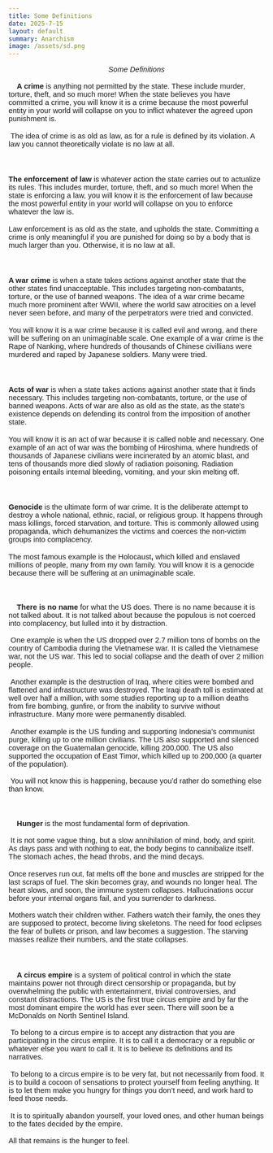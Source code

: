```yaml
---
title: Some Definitions
date: 2025-7-15
layout: default
summary: Anarchism
image: /assets/sd.png
---
```


<style>
  article {
    max-width: 800px;
    margin: 40px auto;
    padding: 0 20px;
    font-family: -apple-system, BlinkMacSystemFont, 'Segoe UI', Roboto, 'Helvetica Neue', sans-serif;
    line-height: 1.7;
  }

  h1 {
    font-size: 2rem;
    margin-bottom: 0.5em;
  }

  p {
    font-size: 1.05em;
    margin-bottom: 1.2em;
  }

  ol {
    counter-reset: list-counter;
    padding-left: 0;
  }

  li {
    list-style: none;
    margin-bottom: 2.5em;
    position: relative;
  }

  li::before {
    counter-increment: list-counter;
    content: counter(list-counter) ". ";
    font-weight: bold;
    font-size: 1.25em;
    position: absolute;
    left: -2.2em;
    top: 0;
    color: #ff4b4b;
  }

  .item-title {
    font-weight: bold;
    font-size: 1.25em;
    margin-bottom: 0.4em;
  }

</style>
<p style="text-align: center;"><em><span style="font-size:11pt;font-family:Arial,sans-serif;">Some Definitions</span></em></p>
<p><span style="font-size:11pt;font-family:Arial,sans-serif;">&nbsp; &nbsp;&nbsp;</span><strong><span style="font-size:11pt;font-family:Arial,sans-serif;">A crime</span></strong><span style="font-size:11pt;font-family:Arial,sans-serif;">&nbsp;is anything not permitted by the state. These include murder, torture, theft, and so much more! When the state believes you have committed a crime, you will know it is a crime because the most powerful entity in your world will collapse on you to inflict whatever the agreed upon punishment is.</span></p>
<p><span style="font-size:11pt;font-family:Arial,sans-serif;">&nbsp;</span><span style="font-size:11pt;font-family:Arial,sans-serif;">The idea of crime is as old as law, as for a rule is defined by its violation. A law you cannot theoretically violate is no law at all.&nbsp;</span></p>
<p><br></p>
<p><strong><span style="font-size:11pt;font-family:Arial,sans-serif;">The enforcement of law</span></strong><span style="font-size:11pt;font-family:Arial,sans-serif;">&nbsp;is whatever action the state carries out to actualize its rules. This includes murder, torture, theft, and so much more! When the state is enforcing a law, you will know it is the enforcement of law because the most powerful entity in your world will collapse on you to enforce whatever the law is.</span></p>
<p><span style="font-size:11pt;font-family:Arial,sans-serif;">Law enforcement is as old as the state, and upholds the state. Committing a crime is only meaningful if you are punished for doing so by a body that is much larger than you. Otherwise, it is no law at all.</span></p>
<p><br></p>
<p><strong><span style="font-size:11pt;font-family:Arial,sans-serif;">A war crime</span></strong><span style="font-size:11pt;font-family:Arial,sans-serif;">&nbsp;is when a state takes actions against another state that the other states find unacceptable. This includes targeting non-combatants, torture, or the use of banned weapons. The idea of a war crime became much more prominent after WWII, where the world saw atrocities on a level never seen before, and many of the perpetrators were tried and convicted.&nbsp;</span></p>
<p><span style="font-size:11pt;font-family:Arial,sans-serif;">You will know it is a war crime because it is called evil and wrong, and there will be suffering on an unimaginable scale. One example of a war crime is the Rape of Nanking, where hundreds of thousands of Chinese civillians were murdered and raped by Japanese soldiers. Many were tried.</span></p>
<p><br></p>
<p><strong><span style="font-size:11pt;font-family:Arial,sans-serif;">Acts of war</span></strong><span style="font-size:11pt;font-family:Arial,sans-serif;">&nbsp;is when a state takes actions against another state that it finds necessary. This includes targeting non-combatants, torture, or the use of banned weapons. Acts of war are also as old as the state, as the state&apos;s existence depends on defending its control from the imposition of another state.&nbsp;</span></p>
<p><span style="font-size:11pt;font-family:Arial,sans-serif;">You will know it is an act of war because it is called noble and necessary. One example of an act of war was the bombing of Hiroshima, where hundreds of thousands of Japanese civilians were incinerated by an atomic blast, and tens of thousands more died slowly of radiation poisoning. Radiation poisoning entails internal bleeding, vomiting, and your skin melting off.</span></p>
<p><br></p>
<p><strong><span style="font-size:11pt;font-family:Arial,sans-serif;">Genocide</span></strong><span style="font-size:11pt;font-family:Arial,sans-serif;">&nbsp;is the ultimate form of war crime. It is the deliberate attempt to destroy a whole national, ethnic, racial, or religious group. It happens through mass killings, forced starvation, and torture. This is commonly allowed using propaganda, which dehumanizes the victims and coerces the non-victim groups into complacency.&nbsp;</span></p>
<p><span style="font-size:11pt;font-family:Arial,sans-serif;">The most famous example is the Holocaust</span><strong><span style="font-size:11pt;font-family:Arial,sans-serif;">,</span></strong><span style="font-size:11pt;font-family:Arial,sans-serif;">&nbsp;which killed and enslaved millions of people, many from my own family. You will know it is a genocide because there will be suffering at an unimaginable scale.</span></p>
<p><span style="font-size:11pt;font-family:Arial,sans-serif;">&nbsp; &nbsp;&nbsp;</span></p>
<p><span style="font-size:11pt;font-family:Arial,sans-serif;">&nbsp; &nbsp;&nbsp;</span><strong><span style="font-size:11pt;font-family:Arial,sans-serif;">There is no name</span></strong><span style="font-size:11pt;font-family:Arial,sans-serif;">&nbsp;for what the US does. There is no name because it is not talked about. It is not talked about because the populous is not coerced into complacency, but lulled into it by distraction.&nbsp;</span></p>
<p><span style="font-size:11pt;font-family:Arial,sans-serif;">&nbsp;</span><span style="font-size:11pt;font-family:Arial,sans-serif;">One example is when the US dropped over 2.7 million tons of bombs on the country of Cambodia during the Vietnamese war. It is called the Vietnamese war, not the US war. This led to social collapse and the death of over 2 million people.&nbsp;</span></p>
<p><span style="font-size:11pt;font-family:Arial,sans-serif;">&nbsp;</span><span style="font-size:11pt;font-family:Arial,sans-serif;">Another example is the destruction of Iraq, where cities were bombed and flattened and infrastructure was destroyed. The Iraqi death toll is estimated at well over half a million, with some studies reporting up to a million deaths from fire bombing, gunfire, or from the inability to survive without infrastructure. Many more were permanently disabled.</span></p>
<p><span style="font-size:11pt;font-family:Arial,sans-serif;">&nbsp;</span><span style="font-size:11pt;font-family:Arial,sans-serif;">Another example is the US funding and supporting Indonesia&rsquo;s communist purge, killing up to one million civilians. The US also supported and silenced coverage on the Guatemalan genocide, killing 200,000. The US also supported the occupation of East Timor, which killed up to 200,000 (a quarter of the population).&nbsp;</span></p>
<p><span style="font-size:11pt;font-family:Arial,sans-serif;">&nbsp;</span><span style="font-size:11pt;font-family:Arial,sans-serif;">You will not know this is happening, because you&rsquo;d rather do something else than know.</span></p>
<p><span style="font-size:11pt;font-family:Arial,sans-serif;">&nbsp; &nbsp;&nbsp;</span></p>
<p><span style="font-size:11pt;font-family:Arial,sans-serif;">&nbsp; &nbsp;&nbsp;</span><strong><span style="font-size:11pt;font-family:Arial,sans-serif;">Hunger&nbsp;</span></strong><span style="font-size:11pt;font-family:Arial,sans-serif;">is the most fundamental form of deprivation.&nbsp;</span></p>
<p><span style="font-size:11pt;font-family:Arial,sans-serif;">&nbsp;</span><span style="font-size:11pt;font-family:Arial,sans-serif;">It is not some vague thing, but a slow annihilation of mind, body, and spirit. As days pass and with nothing to eat, the body begins to cannibalize itself. The stomach aches, the head throbs, and the mind decays.&nbsp;</span></p>
<p><span style="font-size:11pt;font-family:Arial,sans-serif;">Once reserves run out, fat melts off the bone and muscles are stripped for the last scraps of fuel. The skin becomes gray, and wounds no longer heal. The heart slows, and soon, the immune system collapses. Hallucinations occur before your internal organs fail, and you surrender to darkness.&nbsp;</span></p>
<p><span style="font-size:11pt;font-family:Arial,sans-serif;">Mothers watch their children wither. Fathers watch their family, the ones they are supposed to protect, become living skeletons. The need for food eclipses the fear of bullets or prison, and law becomes a suggestion. The starving masses realize their numbers, and the state collapses.&nbsp;</span></p>
<p><br></p>
<p><span style="font-size:11pt;font-family:Arial,sans-serif;">&nbsp; &nbsp;&nbsp;</span><strong><span style="font-size:11pt;font-family:Arial,sans-serif;">A circus empire&nbsp;</span></strong><span style="font-size:11pt;font-family:Arial,sans-serif;">is a system of political control in which the state maintains power not through direct censorship or propaganda, but by overwhelming the public with entertainment, trivial controversies, and constant distractions. The US is the first true circus empire and by far the most dominant empire the world has ever seen. There will soon be a McDonalds on North Sentinel Island.</span></p>
<p><span style="font-size:11pt;font-family:Arial,sans-serif;">&nbsp;</span><span style="font-size:11pt;font-family:Arial,sans-serif;">To belong to a circus empire is to accept any distraction that you are participating in the circus empire. It is to call it a democracy or a republic or whatever else you want to call it. It is to believe its definitions and its narratives.</span></p>
<p><span style="font-size:11pt;font-family:Arial,sans-serif;">&nbsp;</span><span style="font-size:11pt;font-family:Arial,sans-serif;">To belong to a circus empire is to be very fat, but not necessarily from food. It is to build a cocoon of sensations to protect yourself from feeling anything. It is to let them make you hungry for things you don&rsquo;t need, and work hard to feed those needs.</span></p>
<p><span style="font-size:11pt;font-family:Arial,sans-serif;">&nbsp;</span><span style="font-size:11pt;font-family:Arial,sans-serif;">It is to spiritually abandon yourself, your loved ones, and other human beings to the fates decided by the empire.&nbsp;</span></p>
<p><span style="font-size:11pt;font-family:Arial,sans-serif;">All that remains is the hunger to feel.</span></p>
<p><span style="font-size:11pt;font-family:Arial,sans-serif;">&nbsp; &nbsp;&nbsp;</span></p>
<p><br></p>